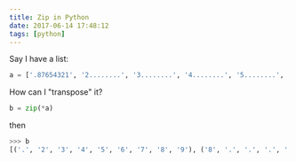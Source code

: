 ```yaml
---
title: Zip in Python
date: 2017-06-14 17:48:12
tags: [python]
---
```


Say I have a list:

```python
a = ['.87654321', '2........', '3........', '4........', '5........', '6........', '7........', '8........', '9........']
```

How can I "transpose" it?

```python
b = zip(*a)
```

then 

```python
>>> b
[('.', '2', '3', '4', '5', '6', '7', '8', '9'), ('8', '.', '.', '.', '.', '.', '.', '.', '.'), ('7', '.', '.', '.', '.', '.', '.', '.', '.'), ('6', '.', '.', '.', '.', '.', '.', '.', '.'), ('5', '.', '.', '.', '.', '.', '.', '.', '.'), ('4', '.', '.', '.', '.', ' ', '.', '.', '.'), ('3', '.', '.', '.', '.', ' ', '.', '.', '.'), ('2', '.', '.', '.', '.', ' ', '.', '.', '.'), ('1', '.', '.', '.', '.', ' ', '.', '.', '.')]
```

